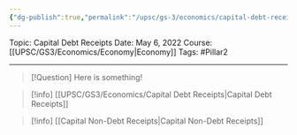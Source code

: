 ```yaml
---
{"dg-publish":true,"permalink":"/upsc/gs-3/economics/capital-debt-receipts/","dgHomeLink":true,"dgPassFrontmatter":false}
---
```


Topic: Capital Debt Receipts
Date: May 6, 2022
Course: [[UPSC/GS3/Economics/Economy|Economy]]
Tags: #Pillar2 

---

> [!Question]
> Here is something! 



>[!info] [[UPSC/GS3/Economics/Capital Debt Receipts|Capital Debt Receipts]]

>[!info] [[Capital Non-Debt Receipts|Capital Non-Debt Receipts]]



